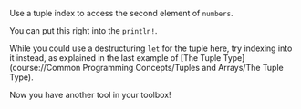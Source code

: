 

Use a tuple index to access the second element of `numbers`.

You can put this right into the `println!`.

<div class="hint">

  While you could use a destructuring <code>let</code> for the tuple here, try indexing into it instead, as explained in the last example of [The Tuple Type](course://Common Programming Concepts/Tuples and Arrays/The Tuple Type).

  Now you have another tool in your toolbox!
</div>